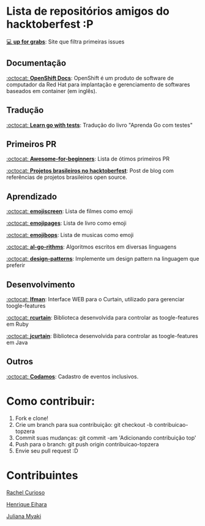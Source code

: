 # Lista de repositórios amigos do hacktoberfest :P 

[:computer: **up for grabs**](https://up-for-grabs.net/#/): Site que filtra primeiras issues

## Documentação
[:octocat: **OpenShift Docs**](https://github.com/openshift/openshift-docs): OpenShift é um produto de software de computador da Red Hat para implantação e gerenciamento de softwares baseados em container (em inglês).

## Tradução
[:octocat: **Learn go with tests**](https://github.com/larien/learn-go-with-tests): Tradução do livro "Aprenda Go com testes"

## Primeiros PR
[:octocat: **Awesome-for-beginners**](https://github.com/MunGell/awesome-for-beginners): Lista de ótimos primeiros PR

[:octocat: **Projetos brasileiros no hacktoberfest**](https://github.com/jtemporal/jtemporal.github.io): Post de blog com referências de projetos brasileiros open source.

## Aprendizado

[:octocat: **emojiscreen**](https://github.com/brittanyrw/emojiscreen): Lista de filmes como emoji

[:octocat: **emojipages**](https://github.com/brittanyrw/emojipages): Lista de livro como emoji

[:octocat: **emojibops**](https://github.com/brittanyrw/emojibops): Lista de musicas como emoji

[:octocat: **al-go-rithms**](https://github.com/ZoranPandovski/al-go-rithms): Algoritmos escritos em diversas linguagens

[:octocat: **design-patterns**](https://github.com/ZoranPandovski/design-patterns): Implemente um design pattern na linguagem que preferir



## Desenvolvimento

[:octocat: **Ifman**](https://github.com/wirecardBrasil/ifman): Interface WEB para o Curtain, utilizado para gerenciar toogle-features

[:octocat: **rcurtain**](https://github.com/wirecardBrasil/rcurtain): Biblioteca desenvolvida para controlar as toogle-features em Ruby

[:octocat: **jcurtain**](https://github.com/wirecardBrasil/jcurtain): Biblioteca desenvolvida para controlar as toogle-features em Java

## Outros
[:octocat: **Codamos**](https://github.com/codamos/codamos.github.io): Cadastro de eventos inclusivos.

# Como contribuir:

1. Fork e clone!
2. Crie um branch para sua contribuição: git checkout -b contribuicao-topzera
3. Commit suas mudanças: git commit -am 'Adicionando contribuição top'
4. Push para o branch: git push origin contribuicao-topzera
5. Envie seu pull request :D

# Contribuintes
[Rachel Curioso](https://github.com/Rachc)

[Henrique Eihara](https://github.com/eiguike)

[Juliana Myaki](https://github.com/myakiju)
